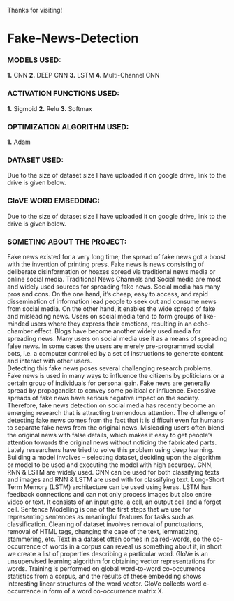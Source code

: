 Thanks for visiting!

# Fake-News-Detection

### MODELS USED:
**1.** CNN
**2.** DEEP CNN
**3.** LSTM
**4.** Multi-Channel CNN

### ACTIVATION FUNCTIONS USED:
**1.** Sigmoid
**2.** Relu
**3.** Softmax

### OPTIMIZATION ALGORITHM USED:
**1.** Adam

### DATASET USED:
Due to the size of dataset size I have uploaded it on google drive, link to the drive is given below.

### GloVE WORD EMBEDDING:
Due to the size of dataset size I have uploaded it on google drive, link to the drive is given below.


### SOMETING ABOUT THE PROJECT:
Fake news existed for a very long time; the spread of fake news got a boost with the invention of printing press. Fake news is news consisting of deliberate disinformation or hoaxes spread via traditional news media or online social media. Traditional News Channels and Social media are most and widely used sources for spreading fake news. Social media has many pros and cons. On the one hand, it’s cheap, easy to access, and rapid dissemination of information lead people to seek out and consume news from social media. On the other hand, it enables the wide spread of fake and misleading news. Users on social media tend to form groups of like-minded users where they express their emotions, resulting in an echo-chamber effect.
Blogs have become another widely used media for spreading news. Many users on social media use it as a means of spreading false news. In some cases the users are merely pre-programmed social bots, i.e. a computer controlled by a set of instructions to generate content and interact with other users.  
Detecting this fake news poses several challenging research problems. Fake news is used in many ways to influence the citizens by politicians or a certain group of individuals for personal gain. Fake news are generally spread by propagandist to convey some political or influence. Excessive spreads of fake news have serious negative impact on the society. Therefore, fake news detection on social media has recently become an emerging research that is attracting tremendous attention. The challenge of detecting fake news comes from the fact that it is difficult even for humans to separate fake news from the original news. Misleading users often blend the original news with false details, which makes it easy to get people’s attention towards the original news without noticing the fabricated parts. 
Lately researchers have tried to solve this problem using deep learning. Building a model involves – selecting dataset, deciding upon the algorithm or model to be used and executing the model with high accuracy. CNN, RNN & LSTM are widely used. CNN can be used for both classifying texts and images and RNN & LSTM are used with for classifying text.
Long-Short Term Memory (LSTM) architecture can be used using keras. LSTM has feedback connections and can not only process images but also entire video or text. It consists of an input gate, a cell, an output cell and a forget cell.
Sentence Modelling is one of the first steps that we use for representing sentences as meaningful features for tasks such as classification. Cleaning of dataset involves removal of punctuations, removal of HTML tags, changing the case of the text, lemmatizing, stammering, etc. 
Text in a dataset often comes in paired-words, so the co-occurrence of words in a corpus can reveal us something about it, in short we create a list of properties describing a particular word. 
GloVe is an unsupervised learning algorithm for obtaining vector representations for words. Training is performed on global word-to-word co-occurrence statistics from a corpus, and the results of these embedding shows interesting linear structures of the word vector. GloVe collects word c-occurrence in form of a word co-occurrence matrix X.
